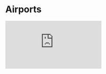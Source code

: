 # Airports

<embed src="https://vk.com/doc148120276_643466029?hash=VTv6wsIySuWXBCVDrj185cB7TZTXJT9nz5EVNO3gUkz&dl=Qris1ROvU1Mx0Pz7ipYXrZf8cPaUjJjv7O0qsyCc0g4" type="application/pdf">
